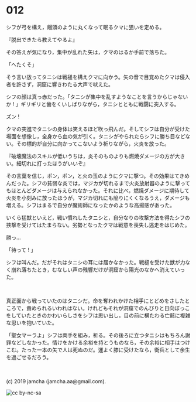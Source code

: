 

# 012

シフが弓を構え，饅頭のように丸くなって眠るクマに狙いを定める。

『脱出できたら教えてやるよ』

その答えが気になり，集中が乱れた矢は，クマのはるか手前で落ちた。

「へたくそ」

そう言い放ってタニシは戦槌を構えクマに向かう。矢の音で目覚めたクマは侵入者を許さず，洞窟に響きわたる大声で吠えた。

シフの顔は真っ赤だった。「タニシが集中を乱すようなことを言うからじゃないか ! 」ギリギリと歯をくいしばりながら，タニシとともに戦闘に突入する。

ズン ! 

クマの突進でタニシの身体は笑えるほど吹っ飛んだ。そしてシフは自分が受けた場面を想像し，全身から血の気が引く。タニシがやられたらシフに勝ち目などない。その標的が自分に向かってこないよう祈りながら，火炎を放った。

『破壊魔法のスキルが低いうちは，炎そのものよりも燃焼ダメージの方が大きい。細切れに打ったほうがいいぞ』

その言葉を信じ，ポン，ポン，と火の玉のようにクマに撃つ。その効果はてきめんだった。シフの貧弱な炎では，マジカが切れるまで火炎放射器のように撃ってもほとんどダメージは与えられなかった。それに比べ，燃焼ダメージに期待して火炎を小刻みに放ったほうが，マジカ切れにも陥りにくくなるうえ，ダメージも増える。シフはまるで自分が魔術師になったかのような高揚感があった。

いくら猛獣といえど，戦い慣れしたタニシと，自分なりの攻撃方法を得たシフの挟撃を受けてはたまらない。劣勢となったクマは戦意を喪失し逃走をはじめた。

勝っ…

「待って ! 」

シフは叫んだ。だがそれはタニシの耳には届かなかった。戦槌を受けた獣が力なく崩れ落ちたとき，むなしい声の残響だけが洞窟から陽光のなかへ消えていった。

<br>

真正面から戦っていたのはタニシだ。命を奪われかけた相手にとどめをさしたところで，責められるいわれはない。けれどもそれが洞窟でのんびりと日向ぼっこをしていたときのかわいらしさをシフは思い出し，目の前に横たわる亡骸に複雑な思いを抱いていた。

「聖女マーラよ」シフは両手を組み，祈る。その後ろに立つタニシはもちろん謝罪などしなかった。情けをかける余裕を持とうものなら，その余裕に相手はつけこむ。たった一本の矢で人は死ぬのだ。運よく膝に受けたなら，衛兵として余生を過ごせるだろう。

<br>
<br>
(c) 2019 jamcha (jamcha.aa@gmail.com).

![cc by-nc-sa](https://i.creativecommons.org/l/by-nc-sa/4.0/88x31.png)

